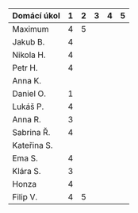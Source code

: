 | Domácí úkol | 1 | 2 | 3 | 4 | 5 |
|-------------|---|---|---|---|---|
| Maximum     | 4 | 5 |   |   |   |
| Jakub B.    | 4 |   |   |   |   |
| Nikola H.   | 4 |   |   |   |   |
| Petr H.     | 4 |   |   |   |   |
| Anna K.     |   |   |   |   |   |
| Daniel O.   | 1 |   |   |   |   |
| Lukáš P.    | 4 |   |   |   |   |
| Anna R.     | 3 |   |   |   |   |
| Sabrina Ř.  | 4 |   |   |   |   |
| Kateřina S. |   |   |   |   |   |
| Ema S.      | 4 |   |   |   |   |
| Klára S.    | 3 |   |   |   |   |
| Honza       | 4 |   |   |   |   |
| Filip V.    | 4 | 5 |   |   |   |
